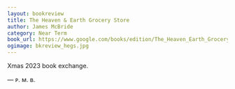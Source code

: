 ```yaml
---
layout: bookreview
title: The Heaven & Earth Grocery Store
author: James McBride
category: Near Term
book_url: https://www.google.com/books/edition/The_Heaven_Earth_Grocery_Store/ieOgEAAAQBAJ?hl=en&gbpv=0
ogimage: bkreview_hegs.jpg
---
```

Xmas 2023 book exchange.

— ᴘ. ᴍ. ʙ.